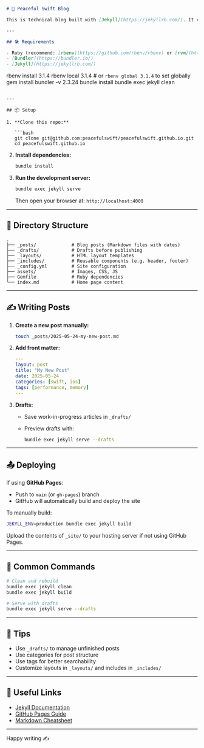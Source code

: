 ```markdown
# 📘 Peaceful Swift Blog

This is technical blog built with [Jekyll](https://jekyllrb.com/). It contains articles on various topics

---

## 🛠 Requirements

- Ruby (recommend: [rbenv](https://github.com/rbenv/rbenv) or [rvm](https://rvm.io/))
- [Bundler](https://bundler.io/)
- [Jekyll](https://jekyllrb.com/)

```
rbenv install 3.1.4
rbenv local 3.1.4  # or `rbenv global 3.1.4` to set globally
gem install bundler -v 2.3.24
bundle install
bundle exec jekyll clean
```

---

## 📦 Setup

1. **Clone this repo:**

   ```bash
   git clone git@github.com:peacefulswift/peacefulswift.github.io.git
   cd peacefulswift.github.io
   ```

2. **Install dependencies:**

   ```bash
   bundle install
   ```

3. **Run the development server:**

   ```bash
   bundle exec jekyll serve
   ```

   Then open your browser at: `http://localhost:4000`

---

## 🧱 Directory Structure

```text
.
├── _posts/             # Blog posts (Markdown files with dates)
├── _drafts/            # Drafts before publishing
├── _layouts/           # HTML layout templates
├── _includes/          # Reusable components (e.g. header, footer)
├── _config.yml         # Site configuration
├── assets/             # Images, CSS, JS
├── Gemfile             # Ruby dependencies
└── index.md            # Home page content
```

---

## ✍️ Writing Posts

1. **Create a new post manually:**

   ```bash
   touch _posts/2025-05-24-my-new-post.md
   ```

2. **Add front matter:**

   ```yaml
   ---
   layout: post
   title: "My New Post"
   date: 2025-05-24
   categories: [swift, ios]
   tags: [performance, memory]
   ---
   ```

3. **Drafts:**
   - Save work-in-progress articles in `_drafts/`
   - Preview drafts with:

     ```bash
     bundle exec jekyll serve --drafts
     ```

---

## 📤 Deploying

If using **GitHub Pages**:

- Push to `main` (or `gh-pages`) branch
- GitHub will automatically build and deploy the site

To manually build:

```bash
JEKYLL_ENV=production bundle exec jekyll build
```

Upload the contents of `_site/` to your hosting server if not using GitHub Pages.

---

## 🧪 Common Commands

```bash
# Clean and rebuild
bundle exec jekyll clean
bundle exec jekyll build

# Serve with drafts
bundle exec jekyll serve --drafts
```

---

## 📌 Tips

- Use `_drafts/` to manage unfinished posts
- Use categories for post structure
- Use tags for better searchability
- Customize layouts in `_layouts/` and includes in `_includes/`

---

## 🔗 Useful Links

- [Jekyll Documentation](https://jekyllrb.com/docs/)
- [GitHub Pages Guide](https://pages.github.com/)
- [Markdown Cheatsheet](https://github.com/adam-p/markdown-here/wiki/Markdown-Cheatsheet)

---

Happy writing ✍️
```
